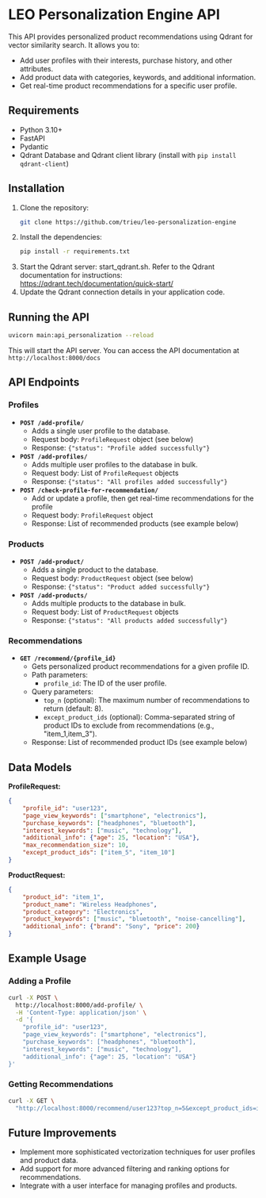 # LEO Personalization Engine API

This API provides personalized product recommendations using Qdrant for vector similarity search. It allows you to:

- Add user profiles with their interests, purchase history, and other attributes.
- Add product data with categories, keywords, and additional information.
- Get real-time product recommendations for a specific user profile.

## Requirements

- Python 3.10+
- FastAPI
- Pydantic
- Qdrant Database and Qdrant client library (install with `pip install qdrant-client`)

## Installation

1. Clone the repository:
   ```bash
   git clone https://github.com/trieu/leo-personalization-engine
   ```
2. Install the dependencies:
   ```bash
   pip install -r requirements.txt
   ```
3. Start the Qdrant server: start_qdrant.sh. Refer to the Qdrant documentation for instructions: https://qdrant.tech/documentation/quick-start/
4. Update the Qdrant connection details in your application code. 

## Running the API

```bash
uvicorn main:api_personalization --reload 
```
This will start the API server. You can access the API documentation at `http://localhost:8000/docs`

## API Endpoints

### Profiles

- **`POST /add-profile/`**
    - Adds a single user profile to the database.
    - Request body: `ProfileRequest` object (see below)
    - Response: `{"status": "Profile added successfully"}`
- **`POST /add-profiles/`**
    - Adds multiple user profiles to the database in bulk.
    - Request body: List of `ProfileRequest` objects 
    - Response: `{"status": "All profiles added successfully"}`
- **`POST /check-profile-for-recommendation/`**
    - Add or update a profile, then  get real-time recommendations for the profile
    - Request body: `ProfileRequest` object
    - Response: List of recommended products (see example below)

### Products

- **`POST /add-product/`**
    - Adds a single product to the database.
    - Request body: `ProductRequest` object (see below)
    - Response: `{"status": "Product added successfully"}`
- **`POST /add-products/`**
    - Adds multiple products to the database in bulk.
    - Request body: List of `ProductRequest` objects
    - Response: `{"status": "All products added successfully"}`

### Recommendations

- **`GET /recommend/{profile_id}`**
    - Gets personalized product recommendations for a given profile ID.
    - Path parameters:
        - `profile_id`: The ID of the user profile.
    - Query parameters:
        - `top_n` (optional): The maximum number of recommendations to return (default: 8).
        - `except_product_ids` (optional): Comma-separated string of product IDs to exclude from recommendations (e.g., "item_1,item_3").
    - Response: List of recommended product IDs (see example below)

## Data Models

**ProfileRequest:**

```json
{
    "profile_id": "user123",
    "page_view_keywords": ["smartphone", "electronics"],
    "purchase_keywords": ["headphones", "bluetooth"],
    "interest_keywords": ["music", "technology"],
    "additional_info": {"age": 25, "location": "USA"},
    "max_recommendation_size": 10, 
    "except_product_ids": ["item_5", "item_10"] 
}
```

**ProductRequest:**

```json
{
    "product_id": "item_1",
    "product_name": "Wireless Headphones",
    "product_category": "Electronics",
    "product_keywords": ["music", "bluetooth", "noise-cancelling"],
    "additional_info": {"brand": "Sony", "price": 200}
}
```


## Example Usage

### Adding a Profile

```bash
curl -X POST \
  http://localhost:8000/add-profile/ \
  -H 'Content-Type: application/json' \
  -d '{
    "profile_id": "user123",
    "page_view_keywords": ["smartphone", "electronics"],
    "purchase_keywords": ["headphones", "bluetooth"],
    "interest_keywords": ["music", "technology"],
    "additional_info": {"age": 25, "location": "USA"}
}'
```
### Getting Recommendations

```bash
curl -X GET \
  "http://localhost:8000/recommend/user123?top_n=5&except_product_ids=item_2,item_4" 
```

## Future Improvements

- Implement more sophisticated vectorization techniques for user profiles and product data. 
- Add support for more advanced filtering and ranking options for recommendations.
- Integrate with a user interface for managing profiles and products. 
